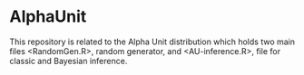 # AlphaUnit

This repository is related to the Alpha Unit distribution which holds two main files <RandomGen.R>, random generator, and <AU-inference.R>, file for classic and Bayesian inference.
